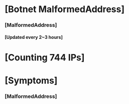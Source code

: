 # [Botnet MalformedAddress]
### [MalformedAddress]
#### [Updated every 2~3 hours]

# [Counting 744 IPs]

# [Symptoms] 
###   [MalformedAddress]
